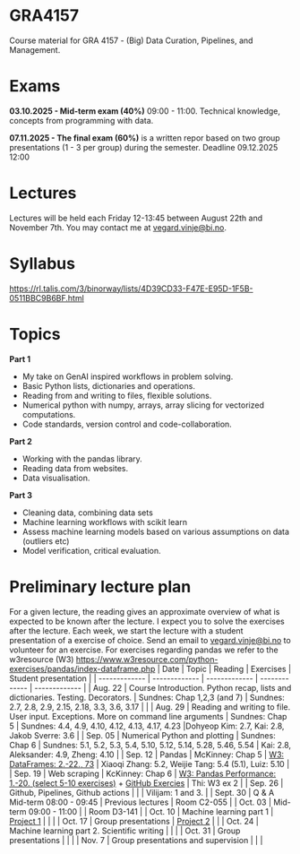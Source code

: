 # GRA4157
Course material for GRA 4157 - (Big) Data Curation, Pipelines, and Management.

# Exams

**03.10.2025 - Mid-term exam (40%)** 09:00 - 11:00. Technical knowledge, concepts from programming with data.

**07.11.2025 - The final exam (60%)** is a written repor based on two group presentations (1 - 3 per group) during the semester. Deadline	09.12.2025 12:00

# Lectures

Lectures will be held each Friday 12-13:45 between August 22th and November 7th. You may contact me at vegard.vinje@bi.no.

# Syllabus
https://rl.talis.com/3/binorway/lists/4D39CD33-F47E-E95D-1F5B-0511BBC9B6BF.html

# Topics

**Part 1**

- My take on GenAI inspired workflows in problem solving. 
- Basic Python lists, dictionaries and operations.
- Reading from and writing to files, flexible solutions.
- Numerical python with numpy, arrays, array slicing for vectorized computations.
- Code standards, version control and code-collaboration.

**Part 2**

- Working with the pandas library.
- Reading data from websites.
- Data visualisation.

**Part 3**

- Cleaning data, combining data sets
- Machine learning workflows with scikit learn
- Assess machine learning models based on various assumptions on data (outliers etc)
- Model verification, critical evaluation.

# Preliminary lecture plan

For a given lecture, the reading gives an approximate overview of what is expected to be known after the lecture. I expect you to solve the exercises after the lecture. Each week, we start the lecture with a student presentation of a exercise of choice. Send an email to vegard.vinje@bi.no to volunteer for an exercise. For exercises regarding pandas we refer to the w3resource (W3) https://www.w3resource.com/python-exercises/pandas/index-dataframe.php
| Date | Topic | Reading | Exercises | Student presentation |
| ------------- | ------------- | ------------- | ------------- | ------------- |
| Aug. 22 | Course Introduction. Python recap, lists and dictionaries. Testing. Decorators. | Sundnes: Chap 1,2,3 (and 7) | Sundnes: 2.7, 2.8, 2.9, 2.15, 2.18, 3.3, 3.6, 3.17 | |
| Aug. 29 | Reading and writing to file. User input. Exceptions. More on command line arguments | Sundnes: Chap 5 | Sundnes: 4.4, 4.9, 4.10, 4.12, 4.13, 4.17, 4.23 |Dohyeop Kim: 2.7, Kai: 2.8, Jakob Sverre: 3.6  |
| Sep. 05 | Numerical Python and plotting | Sundnes: Chap 6 | Sundnes: 5.1, 5.2, 5.3, 5.4, 5.10, 5.12, 5.14, 5.28, 5.46, 5.54 | Kai: 2.8, Aleksander: 4.9, Zheng: 4.10 |
| Sep. 12 | Pandas | McKinney: Chap 5 | [W3: DataFrames: 2.-22., 73](https://www.w3resource.com/python-exercises/pandas/index-dataframe.php) | Xiaoqi Zhang: 5.2, Weijie Tang: 5.4 (5.1), Luiz: 5.10 |
| Sep. 19 | Web scraping | KcKinney: Chap 6 | [W3: Pandas Performance: 1.-20. (select 5-10 exercises)](https://www.w3resource.com/python-exercises/pandas/python-pandas-performance-optimization.php) + [GitHub Exercies](https://github.com/BI-DS/GRA4157/tree/main/lectures/05-web-scraping/exercises) | Thi: W3 ex 2 |
| Sep. 26 | Github, Pipelines, Github actions |  |  | Vilijam: 1 and 3. |
| Sept. 30 | Q & A Mid-term 08:00 - 09:45 | Previous lectures | Room C2-055 |
| Oct. 03 | Mid-term 09:00 - 11:00 | | Room D3-141 |
| Oct. 10 | Machine learning part 1 | [Project 1](https://github.com/BI-DS/GRA4157/blob/main/lectures/08-project-and-intro-to-ml/Project_1.pdf) | | |
| Oct. 17 | Group presentations | [Project 2](https://github.com/BI-DS/GRA4157/blob/main/lectures/09-group-presentations-1/Project_2.pdf) | |
| Oct. 24 | Machine learning part 2. Scientific writing |  |  |
| Oct. 31 | Group presentations | | |
| Nov. 7 | Group presentations and supervision | |  |


